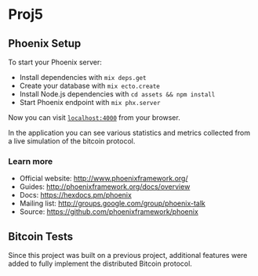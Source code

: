 # Proj5


## Phoenix Setup

To start your Phoenix server:

  * Install dependencies with `mix deps.get`
  * Create your database with `mix ecto.create`
  * Install Node.js dependencies with `cd assets && npm install`
  * Start Phoenix endpoint with `mix phx.server`

Now you can visit [`localhost:4000`](http://localhost:4000) from your browser.

In the application you can see various statistics and metrics collected from a live simulation of the bitcoin protocol.

### Learn more

  * Official website: http://www.phoenixframework.org/
  * Guides: http://phoenixframework.org/docs/overview
  * Docs: https://hexdocs.pm/phoenix
  * Mailing list: http://groups.google.com/group/phoenix-talk
  * Source: https://github.com/phoenixframework/phoenix

## Bitcoin Tests
Since this project was built on a previous project, additional features were added to fully implement the distributed Bitcoin protocol.
